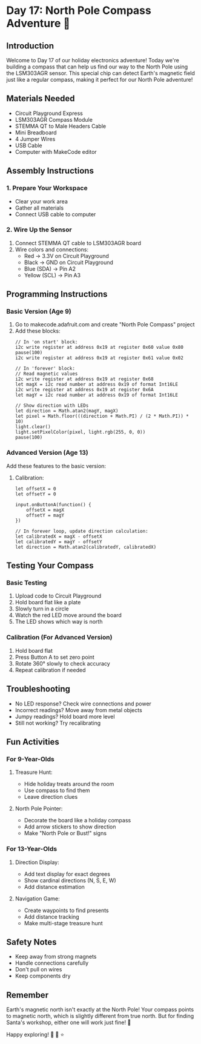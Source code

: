 # Day 17: North Pole Compass Adventure 🧭

## Introduction
Welcome to Day 17 of our holiday electronics adventure! Today we're building a compass that can help us find our way to the North Pole using the LSM303AGR sensor. This special chip can detect Earth's magnetic field just like a regular compass, making it perfect for our North Pole adventure!

## Materials Needed
- Circuit Playground Express
- LSM303AGR Compass Module
- STEMMA QT to Male Headers Cable
- Mini Breadboard
- 4 Jumper Wires
- USB Cable
- Computer with MakeCode editor

## Assembly Instructions

### 1. Prepare Your Workspace
- Clear your work area
- Gather all materials
- Connect USB cable to computer

### 2. Wire Up the Sensor
1. Connect STEMMA QT cable to LSM303AGR board
2. Wire colors and connections:
   - Red → 3.3V on Circuit Playground
   - Black → GND on Circuit Playground
   - Blue (SDA) → Pin A2
   - Yellow (SCL) → Pin A3

## Programming Instructions

### Basic Version (Age 9)
1. Go to makecode.adafruit.com and create "North Pole Compass" project
2. Add these blocks:
   ```blocks
   // In 'on start' block:
   i2c write register at address 0x19 at register 0x60 value 0x80
   pause(100)
   i2c write register at address 0x19 at register 0x61 value 0x02

   // In 'forever' block:
   // Read magnetic values
   i2c write register at address 0x19 at register 0x68
   let magX = i2c read number at address 0x19 of format Int16LE
   i2c write register at address 0x19 at register 0x6A
   let magY = i2c read number at address 0x19 of format Int16LE

   // Show direction with LEDs
   let direction = Math.atan2(magY, magX)
   let pixel = Math.floor(((direction + Math.PI) / (2 * Math.PI)) * 10)
   light.clear()
   light.setPixelColor(pixel, light.rgb(255, 0, 0))
   pause(100)
   ```

### Advanced Version (Age 13)
Add these features to the basic version:
1. Calibration:
   ```blocks
   let offsetX = 0
   let offsetY = 0
   
   input.onButtonA(function() {
       offsetX = magX
       offsetY = magY
   })

   // In forever loop, update direction calculation:
   let calibratedX = magX - offsetX
   let calibratedY = magY - offsetY
   let direction = Math.atan2(calibratedY, calibratedX)
   ```

## Testing Your Compass

### Basic Testing
1. Upload code to Circuit Playground
2. Hold board flat like a plate
3. Slowly turn in a circle
4. Watch the red LED move around the board
5. The LED shows which way is north

### Calibration (For Advanced Version)
1. Hold board flat
2. Press Button A to set zero point
3. Rotate 360° slowly to check accuracy
4. Repeat calibration if needed

## Troubleshooting
- No LED response? Check wire connections and power
- Incorrect readings? Move away from metal objects
- Jumpy readings? Hold board more level
- Still not working? Try recalibrating

## Fun Activities

### For 9-Year-Olds
1. Treasure Hunt:
   - Hide holiday treats around the room
   - Use compass to find them
   - Leave direction clues

2. North Pole Pointer:
   - Decorate the board like a holiday compass
   - Add arrow stickers to show direction
   - Make "North Pole or Bust!" signs

### For 13-Year-Olds
1. Direction Display:
   - Add text display for exact degrees
   - Show cardinal directions (N, S, E, W)
   - Add distance estimation

2. Navigation Game:
   - Create waypoints to find presents
   - Add distance tracking
   - Make multi-stage treasure hunt

## Safety Notes
- Keep away from strong magnets
- Handle connections carefully
- Don't pull on wires
- Keep components dry

## Remember
Earth's magnetic north isn't exactly at the North Pole! Your compass points to magnetic north, which is slightly different from true north. But for finding Santa's workshop, either one will work just fine! 🎅

Happy exploring! 🎄 🧭 ⭐
